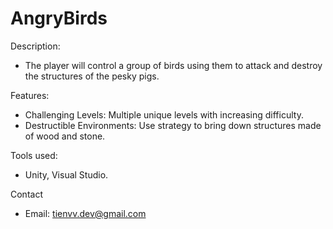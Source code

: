 # AngryBirds

Description: 
- The player will control a group of birds using them to attack and destroy 
the structures of the pesky pigs.

Features:
- Challenging Levels: Multiple unique levels with increasing difficulty.
- Destructible Environments: Use strategy to bring down structures made of wood and stone.
  
Tools used: 
- Unity, Visual Studio.

Contact
- Email: tienvv.dev@gmail.com

  


